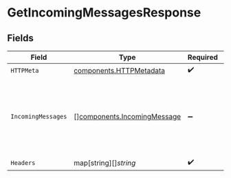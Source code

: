 # GetIncomingMessagesResponse


## Fields

| Field                                                                                                           | Type                                                                                                            | Required                                                                                                        | Description                                                                                                     |
| --------------------------------------------------------------------------------------------------------------- | --------------------------------------------------------------------------------------------------------------- | --------------------------------------------------------------------------------------------------------------- | --------------------------------------------------------------------------------------------------------------- |
| `HTTPMeta`                                                                                                      | [components.HTTPMetadata](../../models/components/httpmetadata.md)                                              | :heavy_check_mark:                                                                                              | N/A                                                                                                             |
| `IncomingMessages`                                                                                              | [][components.IncomingMessage](../../models/components/incomingmessage.md)                                      | :heavy_minus_sign:                                                                                              | The request was processed successfully. Please check received messages details in each `IncomingMessage` object |
| `Headers`                                                                                                       | map[string][]*string*                                                                                           | :heavy_check_mark:                                                                                              | N/A                                                                                                             |